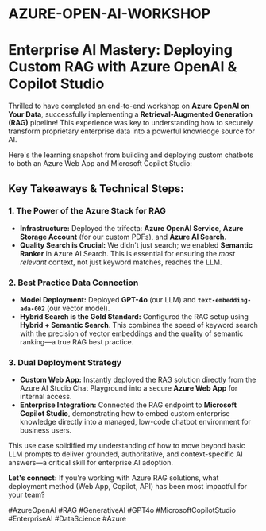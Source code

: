 # AZURE-OPEN-AI-WORKSHOP

# Enterprise AI Mastery: Deploying Custom RAG with Azure OpenAI & Copilot Studio

Thrilled to have completed an end-to-end workshop on **Azure OpenAI on Your Data**, successfully implementing a **Retrieval-Augmented Generation (RAG)** pipeline! This experience was key to understanding how to securely transform proprietary enterprise data into a powerful knowledge source for AI.

Here's the learning snapshot from building and deploying custom chatbots to both an Azure Web App and Microsoft Copilot Studio:

## Key Takeaways & Technical Steps:

### 1. The Power of the Azure Stack for RAG
*   **Infrastructure:** Deployed the trifecta: **Azure OpenAI Service**, **Azure Storage Account** (for our custom PDFs), and **Azure AI Search**.
*   **Quality Search is Crucial:** We didn't just search; we enabled **Semantic Ranker** in Azure AI Search. This is essential for ensuring the *most relevant* context, not just keyword matches, reaches the LLM.

### 2. Best Practice Data Connection
*   **Model Deployment:** Deployed **GPT-4o** (our LLM) and **`text-embedding-ada-002`** (our vector model).
*   **Hybrid Search is the Gold Standard:** Configured the RAG setup using **Hybrid + Semantic Search**. This combines the speed of keyword search with the precision of vector embeddings and the quality of semantic ranking—a true RAG best practice.

### 3. Dual Deployment Strategy
*   **Custom Web App:** Instantly deployed the RAG solution directly from the Azure AI Studio Chat Playground into a secure **Azure Web App** for internal access.
*   **Enterprise Integration:** Connected the RAG endpoint to **Microsoft Copilot Studio**, demonstrating how to embed custom enterprise knowledge directly into a managed, low-code chatbot environment for business users.

This use case solidified my understanding of how to move beyond basic LLM prompts to deliver grounded, authoritative, and context-specific AI answers—a critical skill for enterprise AI adoption.

**Let's connect:** If you're working with Azure RAG solutions, what deployment method (Web App, Copilot, API) has been most impactful for your team?

#AzureOpenAI #RAG #GenerativeAI #GPT4o #MicrosoftCopilotStudio #EnterpriseAI #DataScience #Azure
